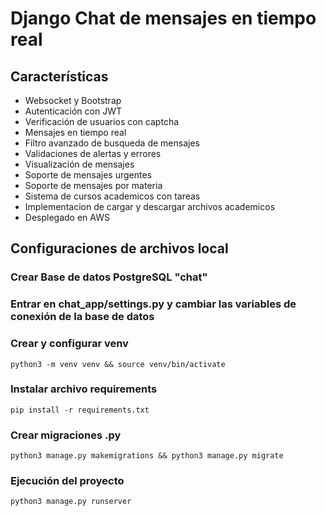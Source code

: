 # Django Chat de mensajes en tiempo real

## Características
- Websocket y Bootstrap
- Autenticación con JWT
- Verificación de usuarios con captcha
- Mensajes en tiempo real
- Filtro avanzado de busqueda de mensajes
- Validaciones de alertas y errores
- Visualización de mensajes
- Soporte de mensajes urgentes
- Soporte de mensajes por materia
- Sistema de cursos academicos con tareas
- Implementacion de cargar y descargar archivos academicos
- Desplegado en AWS

## Configuraciones de archivos local
### Crear Base de datos PostgreSQL "chat"
### Entrar en chat_app/settings.py y cambiar las variables de conexión de la base de datos
### Crear y configurar venv
```
python3 -m venv venv && source venv/bin/activate
```
### Instalar archivo requirements
```
pip install -r requirements.txt
```
### Crear migraciones .py
```
python3 manage.py makemigrations && python3 manage.py migrate
```
### Ejecución del proyecto
```
python3 manage.py runserver
```
